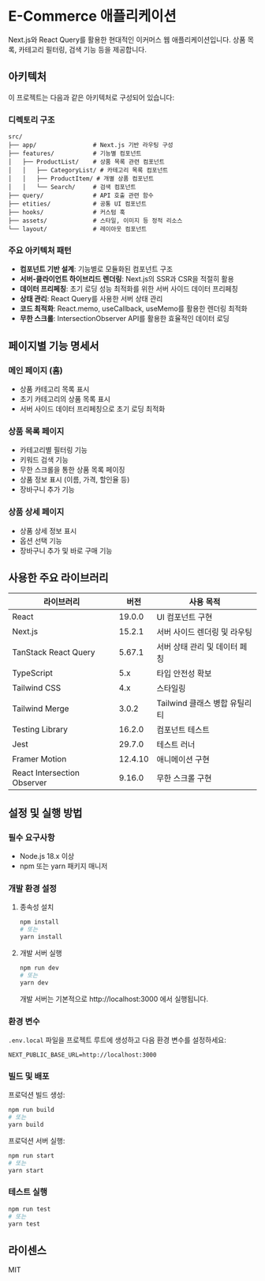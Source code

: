 # E-Commerce 애플리케이션

Next.js와 React Query를 활용한 현대적인 이커머스 웹 애플리케이션입니다. 상품 목록, 카테고리 필터링, 검색 기능 등을 제공합니다.

## 아키텍처

이 프로젝트는 다음과 같은 아키텍처로 구성되어 있습니다:

### 디렉토리 구조

```
src/
├── app/                # Next.js 기반 라우팅 구성
├── features/           # 기능별 컴포넌트
│   ├── ProductList/    # 상품 목록 관련 컴포넌트
│   │   ├── CategoryList/ # 카테고리 목록 컴포넌트
│   │   ├── ProductItem/ # 개별 상품 컴포넌트
│   │   └── Search/     # 검색 컴포넌트
├── query/              # API 호출 관련 함수
├── etities/            # 공통 UI 컴포넌트
├── hooks/              # 커스텀 훅
├── assets/             # 스타일, 이미지 등 정적 리소스
└── layout/             # 레이아웃 컴포넌트
```

### 주요 아키텍처 패턴

- **컴포넌트 기반 설계**: 기능별로 모듈화된 컴포넌트 구조
- **서버-클라이언트 하이브리드 렌더링**: Next.js의 SSR과 CSR을 적절히 활용
- **데이터 프리페칭**: 초기 로딩 성능 최적화를 위한 서버 사이드 데이터 프리페칭
- **상태 관리**: React Query를 사용한 서버 상태 관리
- **코드 최적화**: React.memo, useCallback, useMemo를 활용한 렌더링 최적화
- **무한 스크롤**: IntersectionObserver API를 활용한 효율적인 데이터 로딩

## 페이지별 기능 명세서

### 메인 페이지 (홈)

- 상품 카테고리 목록 표시
- 초기 카테고리의 상품 목록 표시
- 서버 사이드 데이터 프리페칭으로 초기 로딩 최적화

### 상품 목록 페이지

- 카테고리별 필터링 기능
- 키워드 검색 기능
- 무한 스크롤을 통한 상품 목록 페이징
- 상품 정보 표시 (이름, 가격, 할인율 등)
- 장바구니 추가 기능

### 상품 상세 페이지

- 상품 상세 정보 표시
- 옵션 선택 기능
- 장바구니 추가 및 바로 구매 기능

## 사용한 주요 라이브러리

| 라이브러리 | 버전 | 사용 목적 |
|------------|------|-----------|
| React | 19.0.0 | UI 컴포넌트 구현 |
| Next.js | 15.2.1 | 서버 사이드 렌더링 및 라우팅 |
| TanStack React Query | 5.67.1 | 서버 상태 관리 및 데이터 페칭 |
| TypeScript | 5.x | 타입 안전성 확보 |
| Tailwind CSS | 4.x | 스타일링 |
| Tailwind Merge | 3.0.2 | Tailwind 클래스 병합 유틸리티 |
| Testing Library | 16.2.0 | 컴포넌트 테스트 |
| Jest | 29.7.0 | 테스트 러너 |
| Framer Motion | 12.4.10 | 애니메이션 구현 |
| React Intersection Observer | 9.16.0 | 무한 스크롤 구현 |

## 설정 및 실행 방법

### 필수 요구사항

- Node.js 18.x 이상
- npm 또는 yarn 패키지 매니저

### 개발 환경 설정

1. 종속성 설치
   ```bash
   npm install
   # 또는
   yarn install
   ```

2. 개발 서버 실행
   ```bash
   npm run dev
   # 또는
   yarn dev
   ```
   개발 서버는 기본적으로 http://localhost:3000 에서 실행됩니다.

### 환경 변수

`.env.local` 파일을 프로젝트 루트에 생성하고 다음 환경 변수를 설정하세요:

```
NEXT_PUBLIC_BASE_URL=http://localhost:3000
```

### 빌드 및 배포

프로덕션 빌드 생성:
```bash
npm run build
# 또는
yarn build
```

프로덕션 서버 실행:
```bash
npm run start
# 또는
yarn start
```

### 테스트 실행

```bash
npm run test
# 또는
yarn test
```

## 라이센스

MIT
